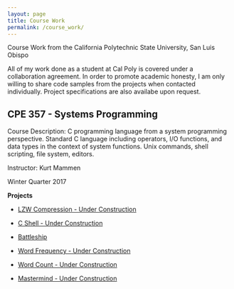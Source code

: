 ```yaml
---
layout: page
title: Course Work
permalink: /course_work/
---
```


Course Work from the California Polytechnic State University, San Luis Obispo

All of my work done as a student at Cal Poly is covered under a collaboration agreement. 
In order to promote academic honesty, I am only willing to share code samples from the projects when contacted individually.
Project specifications are also availabe upon request.

CPE 357 - Systems Programming
---------------------------------

Course Description: C programming language from a system programming perspective. Standard C language including operators, I/O functions, and data types in the context of system functions. Unix commands, shell scripting, file system, editors.

Instructor: Kurt Mammen

Winter Quarter 2017

**Projects**

- [LZW Compression - Under Construction](https://jonscott20.github.io/lzwcompression)

- [C Shell - Under Construction](https://jonscott20.github.io/cshell)

- [Battleship](https://jonscott20.github.io/battleship)

- [Word Frequency - Under Construction](https://jonscott20.github.io/wordfrequency)

- [Word Count - Under Construction](https://jonscott20.github.io/wordcount)

- [Mastermind - Under Construction](https://jonscott20.github.io/mastermind)
